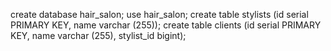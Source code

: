 create database hair_salon;
use hair_salon;
create table stylists (id serial PRIMARY KEY, name varchar (255));
create table clients (id serial PRIMARY KEY, name varchar (255), stylist_id bigint);
